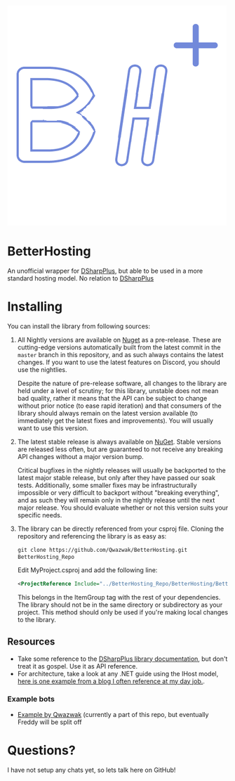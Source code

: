 ﻿![Logo of BetterHosting](https://raw.githubusercontent.com/qwazwak/BetterHosting/master/Library/logo/logo.png)

# BetterHosting

An unofficial wrapper for [DSharpPlus](https://github.com/DSharpPlus/DSharpPlus), but able to be used in a more standard hosting model.
No relation to [DSharpPlus](https://github.com/DSharpPlus/DSharpPlus)

# Installing

You can install the library from following sources:

1. All Nightly versions are available on [Nuget](https://www.nuget.org/packages/BetterHosting/) as a pre-release. These are cutting-edge versions automatically built from the latest commit in the `master` branch in this repository, and as such always contains the latest changes. If you want to use the latest features on Discord, you should use the nightlies.

   Despite the nature of pre-release software, all changes to the library are held under a level of scrutiny; for this library, unstable does not mean bad quality, rather it means that the API can be subject to change without prior notice (to ease rapid iteration) and that consumers of the library should always remain on the latest version available (to immediately get the latest fixes and improvements). You will usually want to use this version.

2. The latest stable release is always available on [NuGet](https://nuget.org/packages/BetterHosting). Stable versions are released less often, but are guaranteed to not receive any breaking API changes without a major version bump.

   Critical bugfixes in the nightly releases will usually be backported to the latest major stable release, but only after they have passed our soak tests. Additionally, some smaller fixes may be infrastructurally impossible or very difficult to backport without "breaking everything", and as such they will remain only in the nightly release until the next major release. You should evaluate whether or not this version suits your specific needs.

3. The library can be directly referenced from your csproj file. Cloning the repository and referencing the library is as easy as:

    ```
    git clone https://github.com/Qwazwak/BetterHosting.git BetterHosting_Repo
    ```

    Edit MyProject.csproj and add the following line:

    ```xml
    <ProjectReference Include="../BetterHosting_Repo/BetterHosting/BetterHosting.csproj" />
    ```

    This belongs in the ItemGroup tag with the rest of your dependencies. The library should not be in the same directory or subdirectory as your project. This method should only be used if you're making local changes to the library.

## Resources
* Take some reference to the [DSharpPlus library documentation](https://dsharpplus.github.io/DSharpPlus/articles/basics/bot_account.html), but don't treat it as gospel. Use it as API reference.
* For architecture, take a look at any .NET guide using the IHost model, [here is one example from a blog I often reference at my day job.](https://andrewlock.net/exploring-the-dotnet-8-preview-comparing-createbuilder-to-the-new-createslimbuilder-method/).

### Example bots

* [Example by Qwazwak](https://github.com/Qwazwak/BetterHosting) (currently a part of this repo, but eventually Freddy will be split off

# Questions?

I have not setup any chats yet, so lets talk here on GitHub!
